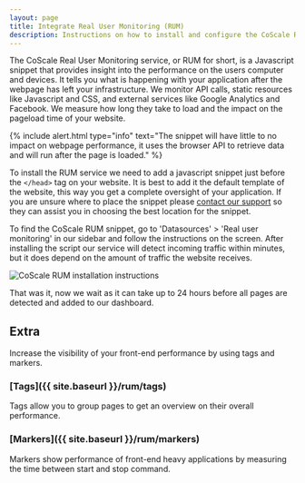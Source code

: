 ```yaml
---
layout: page
title: Integrate Real User Monitoring (RUM)
description: Instructions on how to install and configure the CoScale Real User Monitoring component inside your application.
---
```


The CoScale Real User Monitoring service, or RUM for short, is a Javascript snippet that provides insight into the performance on the users computer and devices. It tells you what is happening with your application after the webpage has left your infrastructure. We monitor API calls, static resources like Javascript and CSS, and external services like Google Analytics and Facebook. We measure how long they take to load and the impact on the pageload time of your website.

{% include alert.html type="info" text="The snippet will have little to no impact on webpage performance, it uses the browser API to retrieve data and will run after the page is loaded." %}

To install the RUM service we need to add a javascript snippet just before the `</head>` tag on your website. It is best to add it the default template of the website, this way you get a complete oversight of your application. If you are unsure where to place the snippet please <a href="mailto:info@coscale.com" class="support">contact our support</a> so they can assist you in choosing the best location for the snippet.

To find the CoScale RUM snippet, go to 'Datasources' > 'Real user monitoring' in our sidebar and follow the instructions on the screen. After installing the script our service will detect incoming traffic within minutes, but it does depend on the amount of traffic the website receives.

<p class="text-center"><img class="" src="{{ site.baseurl }}/gfx/getting-started/install-rum/rum_install.png" alt="CoScale RUM installation instructions" /></p>

That was it, now we wait as it can take up to 24 hours before all pages are detected and added to our dashboard.

## Extra
Increase the visibility of your front-end performance by using tags and markers.

### [Tags]({{ site.baseurl }}/rum/tags)
Tags allow you to group pages to get an overview on their overall performance.

### [Markers]({{ site.baseurl }}/rum/markers)
Markers show performance of front-end heavy applications by measuring the time between start and stop command.
